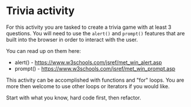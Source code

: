 # Trivia activity

For this activity you are tasked to create a trivia game with at least 3 questions. You will need to use the `alert()` and `prompt()` features that are built into the browser in order to interact with the user. 

You can read up on them here: 
 - alert() - https://www.w3schools.com/jsref/met_win_alert.asp
 - prompt() - https://www.w3schools.com/jsref/met_win_prompt.asp

This activity can be accomplished with functions and "for" loops. You are more then welcome to use other loops or iterators if you would like. 

Start with what you know, hard code first, then refactor.